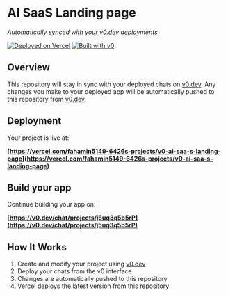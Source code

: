 # AI SaaS Landing page

*Automatically synced with your [v0.dev](https://v0.dev) deployments*

[![Deployed on Vercel](https://img.shields.io/badge/Deployed%20on-Vercel-black?style=for-the-badge&logo=vercel)](https://vercel.com/fahamin5149-6426s-projects/v0-ai-saa-s-landing-page)
[![Built with v0](https://img.shields.io/badge/Built%20with-v0.dev-black?style=for-the-badge)](https://v0.dev/chat/projects/j5uq3q5b5rP)

## Overview

This repository will stay in sync with your deployed chats on [v0.dev](https://v0.dev).
Any changes you make to your deployed app will be automatically pushed to this repository from [v0.dev](https://v0.dev).

## Deployment

Your project is live at:

**[https://vercel.com/fahamin5149-6426s-projects/v0-ai-saa-s-landing-page](https://vercel.com/fahamin5149-6426s-projects/v0-ai-saa-s-landing-page)**

## Build your app

Continue building your app on:

**[https://v0.dev/chat/projects/j5uq3q5b5rP](https://v0.dev/chat/projects/j5uq3q5b5rP)**

## How It Works

1. Create and modify your project using [v0.dev](https://v0.dev)
2. Deploy your chats from the v0 interface
3. Changes are automatically pushed to this repository
4. Vercel deploys the latest version from this repository
